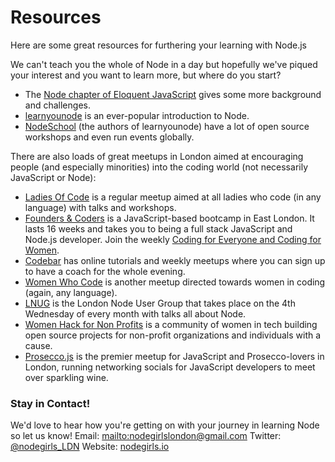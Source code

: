 # Resources
Here are some great resources for furthering your learning with Node.js

We can't teach you the whole of Node in a day but hopefully we've piqued your interest and you want to learn more, but where do you start?

+ The [Node chapter of Eloquent JavaScript](http://eloquentjavascript.net/20_node.html) gives some more background and challenges.
+ [learnyounode](https://github.com/workshopper/learnyounode) is an ever-popular introduction to Node.
+ [NodeSchool](http://nodeschool.io/) (the authors of learnyounode) have a lot of open source workshops and even run events globally.

There are also loads of great meetups in London aimed at encouraging people (and especially minorities) into the coding world (not necessarily JavaScript or Node):

+ [Ladies Of Code](http://www.meetup.com/Ladies-Of-Code-UK/) is a regular meetup aimed at all ladies who code (in any language) with talks and workshops.
+ [Founders & Coders](http://www.foundersandcoders.com/) is a JavaScript-based bootcamp in East London. It lasts 16 weeks and takes you to being a full stack JavaScript and Node.js developer. Join the weekly [Coding for Everyone and Coding for Women](http://www.meetup.com/founderscoders).
+ [Codebar](https://codebar.io/) has online tutorials and weekly meetups where you can sign up to have a coach for the whole evening.
+ [Women Who Code](http://www.meetup.com/Women-Who-Code-London/) is another meetup directed towards women in coding (again, any language).
+ [LNUG](http://lnug.org/) is the London Node User Group that takes place on the 4th Wednesday of every month with talks all about Node.
+ [Women Hack for Non Profits](http://www.womenhackfornonprofits.com/) is a community of women in tech building open source projects for non-profit organizations and individuals with a cause.
+ [Prosecco.js](http://proseccojs.com/) is the premier meetup for JavaScript and Prosecco-lovers in London, running networking socials for JavaScript developers to meet over sparkling wine.

### <a name="contact"></a>Stay in Contact!
We'd love to hear how you're getting on with your journey in learning Node so let us know!
Email: <mailto:nodegirlslondon@gmail.com>
Twitter: [@nodegirls_LDN](https://twitter.com/nodegirls_ldn)
Website: [nodegirls.io](http://www.nodegirls.io)

